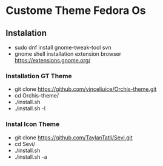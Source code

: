 # Custome Theme Fedora Os

## Instalation
- sudo dnf install gnome-tweak-tool svn
- gnome shell installation extension browser https://extensions.gnome.org/

### Installation GT Theme
- git clone https://github.com/vinceliuice/Orchis-theme.git
- cd Orchis-theme/
- ./install.sh
- ./install.sh -l

### Instal Icon Theme
- git clone https://github.com/TaylanTatli/Sevi.git
- cd Sevi/
- ./install.sh
- ./install.sh -a
